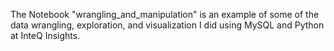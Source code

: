 The Notebook "wrangling_and_manipulation" is an example of some of the data wrangling, exploration, and visualization I did using MySQL and Python at InteQ Insights.

